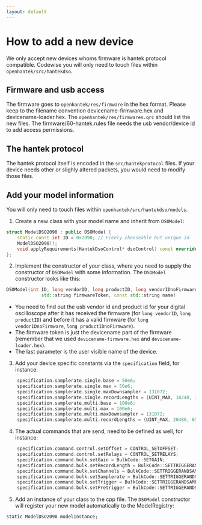```yaml
---
layout: default
---
```

# How to add a new device
We only accept new devices whoms firmware is hantek protocol compatible.
Codewise you will only need to touch files within `openhantek/src/hantekdso`.

## Firmware and usb access
The firmware goes to `openhantek/res/firmware` in the hex format. Please keep to the filename
convention devicename-firmware.hex and devicename-loader.hex.
The `openhantek/res/firmwares.qrc` should list the new files.
The firmware/60-hantek.rules file needs the usb vendor/device id to add access permissions.

## The hantek protocol
The hantek protocol itself is encoded in the `src/hantekprotocol` files.
If your device needs other or slighly altered packets, you would need to modify those files.

## Add your model information
You will only need to touch files within `openhantek/src/hantekdso/models`.

1. Create a new class with your model name and inherit from `DSOModel`:

``` c++
struct ModelDSO2090 : public DSOModel {
    static const int ID = 0x2090; // Freely chooseable but unique id
    ModelDSO2090();
    void applyRequirements(HantekDsoControl* dsoControl) const override;
};
```

2. Implement the constructor of your class, where you need to supply the constructor of `DSOModel` with
   some information. The `DSOModel` constructor looks like this:

``` c++
DSOModel(int ID, long vendorID, long productID, long vendorIDnoFirmware, long productIDnoFirmware,
             std::string firmwareToken, const std::string name)
```

* You need to find out the usb vendor id and product id for your digital oscilloscope after it has received
  the firmware (for ``long vendorID``, ``long productID``) and before it has a valid firmware
  (for ``long vendorIDnoFirmware``, ``long productIDnoFirmware``).
* The firmware token is just the devicename part of the firmware
  (remember that we used `devicename-firmware.hex` and `devicename-loader.hex`).
* The last parameter is the user visible name of the device.

3. Add your device specific constants via the `specification` field, for instance:

``` c++
    specification.samplerate.single.base = 50e6;
    specification.samplerate.single.max = 50e6;
    specification.samplerate.single.maxDownsampler = 131072;
    specification.samplerate.single.recordLengths = {UINT_MAX, 10240, 32768};
    specification.samplerate.multi.base = 100e6;
    specification.samplerate.multi.max = 100e6;
    specification.samplerate.multi.maxDownsampler = 131072;
    specification.samplerate.multi.recordLengths = {UINT_MAX, 20480, 65536};
```

4. The actual commands that are send, need to be defined as well, for instance:

``` c++
    specification.command.control.setOffset = CONTROL_SETOFFSET;
    specification.command.control.setRelays = CONTROL_SETRELAYS;
    specification.command.bulk.setGain = BulkCode::SETGAIN;
    specification.command.bulk.setRecordLength = BulkCode::SETTRIGGERANDSAMPLERATE;
    specification.command.bulk.setChannels = BulkCode::SETTRIGGERANDSAMPLERATE;
    specification.command.bulk.setSamplerate = BulkCode::SETTRIGGERANDSAMPLERATE;
    specification.command.bulk.setTrigger = BulkCode::SETTRIGGERANDSAMPLERATE;
    specification.command.bulk.setPretrigger = BulkCode::SETTRIGGERANDSAMPLERATE;
```

5. Add an instance of your class to the cpp file. The `DSOModel` constructor will register
   your new model automatically to the ModelRegistry:

```
static ModelDSO2090 modelInstance;
```
